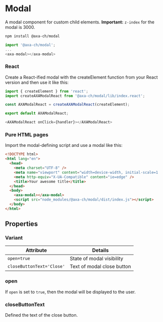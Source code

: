 # Modal

A modal component for custom child elements.
**Important:** `z-index` for the modal is 3000.

```bash
npm install @axa-ch/modal
```

```js
import '@axa-ch/modal';
...
<axa-modal></axa-modal>
```

### React

Create a React-ified modal with the createElement function from your React version and then use it like this:

```js
import { createElement } from 'react';
import createAXAModalReact from '@axa-ch/modal/lib/index.react';

const AXAModalReact = createAXAModalReact(createElement);

export default AXAModalReact;
```

```js
<AXAModalReact onClick={handler}></AXAModalReact>
```

### Pure HTML pages

Import the modal-defining script and use a modal like this:

```html
<!DOCTYPE html>
<html lang="en">
  <head>
    <meta charset="UTF-8" />
    <meta name="viewport" content="width=device-width, initial-scale=1.0" />
    <meta http-equiv="X-UA-Compatible" content="ie=edge" />
    <title>Your awesome title</title>
  </head>
  <body>
    <axa-modal></axa-modal>
    <script src="node_modules/@axa-ch/modal/dist/index.js"></script>
  </body>
</html>
```

## Properties

### Variant

| Attribute                 | Details                    |
| ------------------------- | -------------------------- |
| `open=true`               | State of modal visibility  |
| `closeButtonText='Close'` | Text of modal close button |

### open

If `open` is set to `true`, then the modal will be displayed to the user.

### closeButtonText

Defined the text of the close button.
